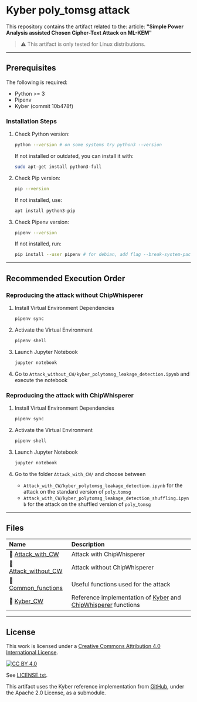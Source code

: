 # Kyber poly_tomsg attack

This repository contains the artifact related to the: article:
**"Simple Power Analysis assisted Chosen Cipher-Text Attack on ML-KEM"**

> ⚠️ This artifact is only tested for Linux distributions.

-----
## Prerequisites

The following is required:

* Python >= 3
* Pipenv
* Kyber (commit 10b478f)

### Installation Steps
1. Check Python version:  
    ```bash
    python --version # on some systems try python3 --version
    ```
    If not installed or outdated, you can install it with:
    ```bash
    sudo apt-get install python3-full
    ```

2. Check Pip version:  
    ```bash
    pip --version
    ```
    If not installed, use:
    ```bash
    apt install python3-pip
    ```

3. Check Pipenv version:  
    ```bash
    pipenv --version
    ```
    If not installed, run:
    ```bash
    pip install --user pipenv # for debian, add flag --break-system-packages  
    ```  

------
## Recommended Execution Order

### Reproducing the attack without ChipWhisperer

1. Install Virtual Environment Dependencies
    ```bash 
    pipenv sync
    ```

2. Activate the Virtual Environment 
    ```bash 
    pipenv shell
    ```

4. Launch Jupyter Notebook 
    ```bash 
    jupyter notebook
    ```

4. Go to `Attack_without_CW/kyber_polytomsg_leakage_detection.ipynb` and execute the notebook

### Reproducing the attack with ChipWhisperer

1. Install Virtual Environment Dependencies
    ```bash 
    pipenv sync
    ```

2. Activate the Virtual Environment 
    ```bash 
    pipenv shell
    ```

3. Launch Jupyter Notebook 
    ```bash 
    jupyter notebook
    ```

4. Go to the folder `Attack_with_CW/` and choose between
    - `Attack_with_CW/kyber_polytomsg_leakage_detection.ipynb` for the attack on the standard version of $\texttt{poly}\_\texttt{tomsg}$
    - `Attack_with_CW/kyber_polytomsg_leakage_detection_shuffling.ipynb` for the attack on the shuffled version of $\texttt{poly}\_\texttt{tomsg}$

------
## Files
| Name                                         | Description                  |
| :---                                         | :---                         |
| 📁 [Attack_with_CW](./Attack_with_CW/)       | Attack with ChipWhisperer    |
| 📁 [Attack_without_CW](./Attack_without_CW/) | Attack without ChipWhisperer |
| 📁 [Common_functions](./Common_functions/)   | Useful functions used for the attack |
| 📁 [Kyber_CW](./Kyber_CW/)                   | Reference implementation of  [Kyber](https://github.com/pq-crystals/kyber) and [ChipWhisperer](https://github.com/newaetech/chipwhispererfunctions)  functions  |

------
## License

This work is licensed under a [Creative Commons Attribution 4.0 International License](http://creativecommons.org/licenses/by/4.0/).

[![CC BY 4.0](https://i.creativecommons.org/l/by/4.0/88x31.png)](http://creativecommons.org/licenses/by/4.0/)

See [LICENSE.txt](./LICENSE.txt).

This artifact uses the Kyber reference implementation from [GitHub](https://github.com/pq-crystals/kyber), under the Apache 2.0 License, as a submodule.


